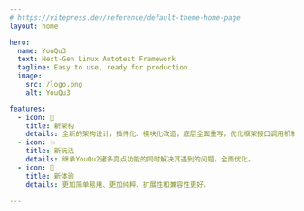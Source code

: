 ```yaml
---
# https://vitepress.dev/reference/default-theme-home-page
layout: home

hero:
  name: YouQu3
  text: Next-Gen Linux Autotest Framework
  tagline: Easy to use, ready for production.
  image:
    src: /logo.png
    alt: YouQu3

features:
  - icon: 💪
    title: 新架构
    details: 全新的架构设计，插件化、模块化改造，底层全面重写，优化框架接口调用机制。
  - icon: 💥
    title: 新玩法
    details: 继承YouQu2诸多亮点功能的同时解决其遇到的问题，全面优化。
  - icon: 🛀
    title: 新体验
    details: 更加简单易用、更加纯粹、扩展性和兼容性更好。

---
```


<script setup>
import {
  VPTeamPage,
  VPTeamPageTitle,
  VPTeamMembers
} from 'vitepress/theme'

const members = [
  {
    avatar: 'https://www.github.com/mikigo.png',
    name: 'mikigo',
    title: 'Creator',
    org: 'YouQu3',
    orgLink: 'https://github.com/linuxdeepin/youqu',
    links: [
      { icon: 'github', link: 'https://github.com/mikigo' },
      { icon: 'x', link: 'https://twitter.com/mikigo_' },
    ]
  },
  {
    avatar: 'https://www.github.com/DarkLii.png',
    name: 'DarkLii',
    title: 'Developer',
    links: [
      { icon: 'github', link: 'https://github.com/DarkLii' },
    ]
  },
  {
    avatar: 'https://www.github.com/Marszzz1116.png',
    name: 'Marszzz1116',
    title: 'Developer',
    links: [
      { icon: 'github', link: 'https://github.com/Marszzz1116' },
    ]
  },
  {
    avatar: 'https://www.github.com/lu-xianseng.png',
    name: 'lu-xianseng',
    title: 'Developer',
    links: [
      { icon: 'github', link: 'https://github.com/lu-xianseng' },
    ]
  },
]

</script>


<VPTeamPage>
  <VPTeamPageTitle>
    <template #title>
      Contributors
    </template>
  </VPTeamPageTitle>
  <VPTeamMembers
    size="small"
    :members="members"
  />
</VPTeamPage>
